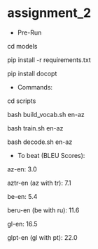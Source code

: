 # assignment_2

* Pre-Run

cd models

pip install -r requirements.txt

pip install docopt

* Commands:

cd scripts

bash build_vocab.sh en-az

bash train.sh en-az

bash decode.sh en-az

* To beat (BLEU Scores):

az-en: 3.0

aztr-en (az with tr): 7.1

be-en: 5.4

beru-en (be with ru): 11.6

gl-en: 16.5

glpt-en (gl with pt): 22.0
